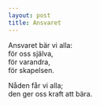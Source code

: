```yaml
---
layout: post
title: Ansvaret
---
```


Ansvaret bär vi alla:  
för oss själva,  
för varandra,  
för skapelsen.  

Nåden får vi alla;  
den ger oss kraft att bära.
